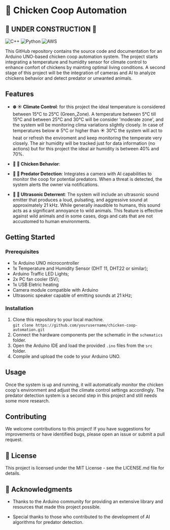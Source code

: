 # 🐓 Chicken Coop Automation

## 🚧 UNDER CONSTRUCTION 🚧

![C++](https://img.shields.io/badge/C/C++-v1.19.8+-green.svg)  ![Python](https://img.shields.io/badge/python-v3.7+-blue.svg)  ![AWS](https://img.shields.io/badge/AWS-yellow.svg)

This GitHub repository contains the source code and documentation for an Arduino UNO-based chicken coop automation system. The project starts integrating a temperature and humidity sensor for climate control to enhance confort of chickens by mainting optimal living conditions. A second stage of this project will be the integration of cameras and AI to analyze chickens behavior and detect predator or unwanted animals.  

## Features

- **❄️ ☀️ Climate Control**: for this project the ideal temperature is considered between 15°C to 25°C (Green_Zone). A temperature between 5°C till 15°C and between 25°C and 30°C will be consider 'moderate zone', and the system will be monitoring clima variations slightly closely. In case of temperatures below ❄️ 5°C or higher than ☀️ 30°C the system will act to heat or refresh the enviroment and keep monitoring the temperate very closely. The air humidity will be tracked just for data information (no actions) but for this project the ideal air humidity is between 40% and 70%.

- **🚧 🐔 Chicken Behavior**:
  
- **🚧 🐺 Predator Detection**: Integrates a camera with AI capabilities to monitor the coop for potential predators. When a threat is detected, the system alerts the owner via notifications.
  
- **🚧 📣 Ultrasonic Deterrent**: The system will include an ultrasonic sound emitter that produces a loud, pulsating, and aggressive sound at approximately 21 kHz. While generally inaudible to humans, this sound acts as a significant annoyance to wild animals. This feature is effective against wild animals and in some cases, dogs and cats that are not accustomed to human environments.

## Getting Started

### Prerequisites

- 1x Arduino UNO microcontroller
- 1x Temperature and Humidity Sensor (DHT 11, DHT22 or similar);
- Arduino Traffic LED Lights;
- 2x PC fan cooler (5V);
- 1x USB Eletric heating  
- Camera module compatible with Arduino
- Ultrasonic speaker capable of emitting sounds at 21 kHz;

### Installation

1. Clone this repository to your local machine.  
`git clone https://github.com/yourusername/chicken-coop-automation.git`
2. Connect the hardware components per the schematic in the `schematics` folder.
3. Open the Arduino IDE and load the provided `.ino` files from the `src` folder.
4. Compile and upload the code to your Arduino UNO.

## Usage

Once the system is up and running, it will automatically monitor the chicken coop's environment and adjust the climate control settings accordingly. The predator detection system is a second step in this project and still needs some more research. 

## Contributing

We welcome contributions to this project! If you have suggestions for improvements or have identified bugs, please open an issue or submit a pull request.

## 🔖 License

This project is licensed under the MIT License - see the LICENSE.md file for details.

## 🗿 Acknowledgments

- Thanks to the Arduino community for providing an extensive library and resources that made this project possible.
  
- Special thanks to those who contributed to the development of AI algorithms for predator detection.
